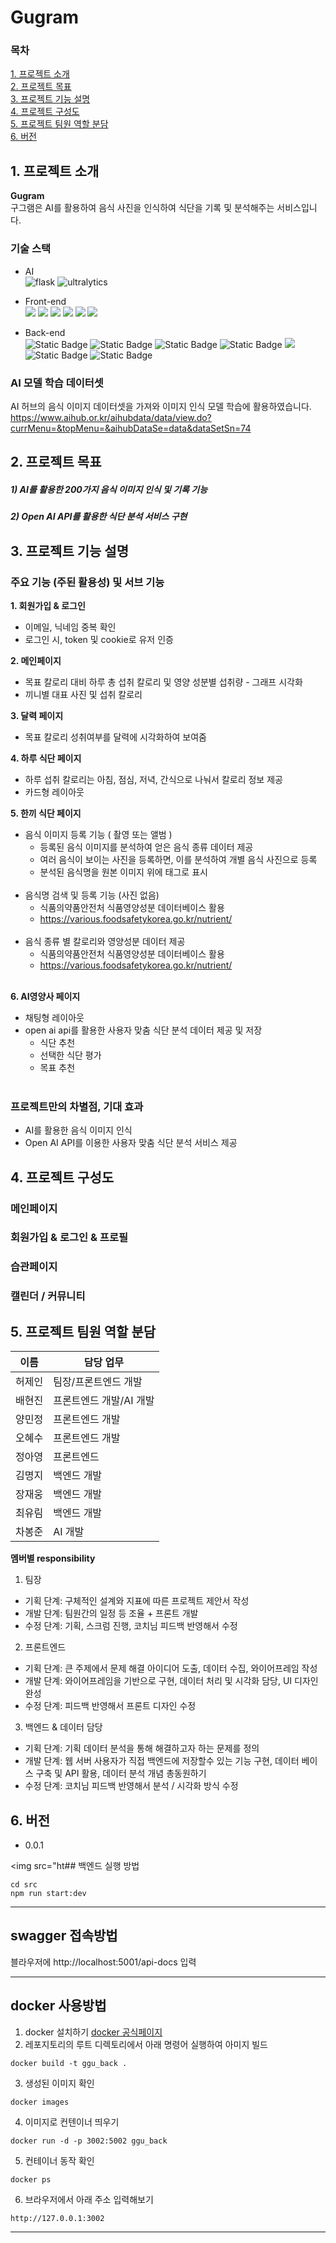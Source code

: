# Gugram

### **목차**<br/>
[1. 프로젝트 소개](#1-프로젝트-소개)<br/>
[2. 프로젝트 목표](#2-프로젝트-목표)<br/>
[3. 프로젝트 기능 설명](#3-프로젝트-기능-설명)<br/>
[4. 프로젝트 구성도](#4-프로젝트-구성도)<br/>
[5. 프로젝트 팀원 역할 분담](#5-프로젝트-팀원-역할-분담)<br/>
[6. 버전](#6-버전)<br/>

## 1. 프로젝트 소개
**Gugram**<br/>
구그램은 AI를 활용하여 음식 사진을 인식하여 식단을 기록 및 분석해주는 서비스입니다.

### 기술 스택 <br/>
 - AI <br/>
 ![flask](https://img.shields.io/badge/flask-black?style=for-the-badge&logo=flask&logoColor=white)
 ![ultralytics](https://img.shields.io/badge/ultralytics-purple?style=for-the-badge)

 - Front-end <br/>
 <img src="https://img.shields.io/badge/HTML5-E34F26?style=for-the-badge&logo=html5&logoColor=white">   <img src="https://img.shields.io/badge/CSS3-1572B6?style=for-the-badge&logo=css3&logoColor=white">   <img src="https://img.shields.io/badge/JavaScript-F7DF1E?style=for-the-badge&logo=JavaScript&logoColor=white">   <img src="https://img.shields.io/badge/Redux-593D88?style=for-the-badge&logo=redux&logoColor=white">   <img src="https://img.shields.io/badge/React-20232A?style=for-the-badge&logo=react&logoColor=61DAFB">   <img src="https://img.shields.io/badge/TypeScript-007ACC?style=for-the-badge&logo=typescript&logoColor=white">
 
 - Back-end <br/>
 <img alt="Static Badge" src="https://img.shields.io/badge/Node.js-black?style=for-the-badge&logo=nodedotjs"> <img alt="Static Badge" src="https://img.shields.io/badge/npm-black?style=for-the-badge&logo=npm"> <img alt="Static Badge" src="https://img.shields.io/badge/nest.js-black?style=for-the-badge&logo=nestjs"> <img alt="Static Badge" src="https://img.shields.io/badge/express.js-black?style=for-the-badge&logo=express"> <img src="https://img.shields.io/badge/TypeScript-007ACC?style=for-the-badge&logo=typescript&logoColor=white"> <img alt="Static Badge" src="https://img.shields.io/badge/PostgreSQL-skyblue?style=for-the-badge&logo=postgresql"> <img alt="Static Badge" src="https://img.shields.io/badge/TypeORM-skyblue?style=for-the-badge&logo=typeorm">



### AI 모델 학습 데이터셋
 AI 허브의 음식 이미지 데이터셋을 가져와 이미지 인식 모델 학습에 활용하였습니다.
 https://www.aihub.or.kr/aihubdata/data/view.do?currMenu=&topMenu=&aihubDataSe=data&dataSetSn=74<br/>


## 2. 프로젝트 목표

  ##### 1) AI를 활용한 200가지 음식 이미지 인식 및 기록 기능

  ##### 2) Open AI API를 활용한 식단 분석 서비스 구현


## 3. 프로젝트 기능 설명

### 주요 기능 (주된 활용성) 및 서브 기능

**1. 회원가입 & 로그인**<br/>
- 이메일, 닉네임 중복 확인<br/>
- 로그인 시, token 및 cookie로 유저 인증

**2. 메인페이지**<br/>
- 목표 칼로리 대비 하루 총 섭취 칼로리 및 영양 성분별 섭취량 - 그래프 시각화
- 끼니별 대표 사진 및 섭취 칼로리

**3. 달력 페이지**<br/>
- 목표 칼로리 성취여부를 달력에 시각화하여 보여줌

**4. 하루 식단 페이지**<br/>
- 하루 섭취 칼로리는 아침, 점심, 저녁, 간식으로 나눠서 칼로리 정보 제공 
- 카드형 레이아웃

**5. 한끼 식단 페이지**<br/>
- 음식 이미지 등록 기능 ( 촬영 또는 앨범 )
    - 등록된 음식 이미지를 분석하여 얻은 음식 종류 데이터 제공
    - 여러 음식이 보이는 사진을 등록하면, 이를 분석하여 개별 음식 사진으로 등록
    - 분석된 음식명을 원본 이미지 위에 태그로 표시 </br></br>
- 음식명 검색 및 등록 기능 (사진 없음)
    - 식품의약품안전처 식품영양성분 데이터베이스 활용
    - https://various.foodsafetykorea.go.kr/nutrient/  </br></br>
- 음식 종류 별 칼로리와 영양성분 데이터 제공
  - 식품의약품안전처 식품영양성분 데이터베이스 활용
  - https://various.foodsafetykorea.go.kr/nutrient/ </br></br>

**6. AI영양사 페이지**<br/>
- 채팅형 레이아웃
- open ai api를 활용한 사용자 맞춤 식단 분석 데이터 제공 및 저장 
  - 식단 추천
  - 선택한 식단 평가
  - 목표 추천 <br/><br/>



### 프로젝트만의 차별점, 기대 효과
- AI를 활용한 음식 이미지 인식
- Open AI API를 이용한 사용자 맞춤 식단 분석 서비스 제공


## 4. 프로젝트 구성도
### 메인페이지
### 회원가입 & 로그인 & 프로필
### 습관페이지
### 캘린더 / 커뮤니티




## 5. 프로젝트 팀원 역할 분담
| 이름 | 담당 업무 |
| ------ | ------ |
| 허제인 | 팀장/프론트엔드 개발 |
| 배현진 | 프론트엔드 개발/AI 개발 |
| 양민정 | 프론트엔드 개발 |
| 오혜수 | 프론트엔드 개발 |
| 정아영 | 프론트엔드 |
| 김명지 | 백엔드 개발 |
| 장재웅 | 백엔드 개발 |
| 최유림 | 백엔드 개발 |
| 차봉준 | AI 개발 |

**멤버별 responsibility**

1. 팀장 

- 기획 단계: 구체적인 설계와 지표에 따른 프로젝트 제안서 작성
- 개발 단계: 팀원간의 일정 등 조율 + 프론트 개발
- 수정 단계: 기획, 스크럼 진행, 코치님 피드백 반영해서 수정

2. 프론트엔드 

- 기획 단계: 큰 주제에서 문제 해결 아이디어 도출, 데이터 수집, 와이어프레임 작성
- 개발 단계: 와이어프레임을 기반으로 구현, 데이터 처리 및 시각화 담당, UI 디자인 완성
- 수정 단계: 피드백 반영해서 프론트 디자인 수정

 3. 백엔드 & 데이터 담당  

- 기획 단계: 기획 데이터 분석을 통해 해결하고자 하는 문제를 정의
- 개발 단계: 웹 서버 사용자가 직접 백엔드에 저장할수 있는 기능 구현, 데이터 베이스 구축 및 API 활용, 데이터 분석 개념 총동원하기
- 수정 단계: 코치님 피드백 반영해서 분석 / 시각화 방식 수정<br/>

## 6. 버전
  - 0.0.1


<img src="ht## 백엔드 실행 방법
```shell 
cd src
npm run start:dev
```
---

## swagger 접속방법
블라우저에 http://localhost:5001/api-docs 입력

---

## docker 사용방법
1. docker 설치하기 [docker 공식페이지](https://www.docker.com/products/docker-desktop/)
2. 레포지토리의 루트 디렉토리에서 아래 명령어 실행하여 아미지 빌드
```
docker build -t ggu_back .
```
3. 생성된 이미지 확인
```
docker images
```
4. 이미지로 컨텐이너 띄우기
```
docker run -d -p 3002:5002 ggu_back
```
5. 컨테이너 동작 확인
```
docker ps
```
6. 브라우저에서 아래 주소 입력해보기
```
http://127.0.0.1:3002
```


---
